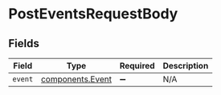 # PostEventsRequestBody


## Fields

| Field                                                | Type                                                 | Required                                             | Description                                          |
| ---------------------------------------------------- | ---------------------------------------------------- | ---------------------------------------------------- | ---------------------------------------------------- |
| `event`                                              | [components.Event](../../models/components/event.md) | :heavy_minus_sign:                                   | N/A                                                  |